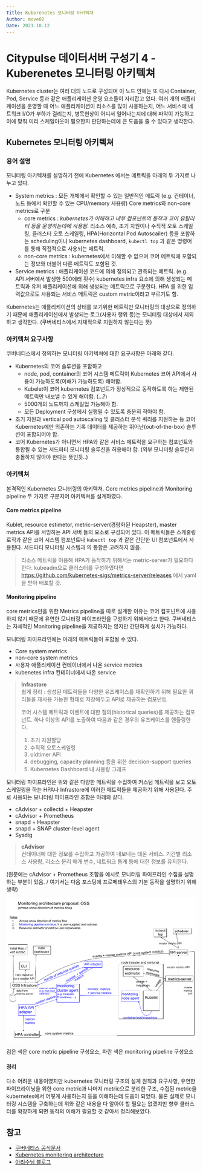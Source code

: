 ```yaml
---
Title: Kuberenetes 모니터링 아키텍쳐
Author: move02
Date: 2021.10.12
---
```


# Citypulse 데이터서버 구성기 4 - Kuberenetes 모니터링 아키텍쳐

Kubernetes cluster는 여러 대의 노드로 구성되며 이 노드 안에는 또 다시 Container, Pod, Service 등과 같은 애플리케이션 운영 요소들이 자리잡고 있다. 여러 개의 애플리케이션을 운영할 때 어느 애플리케이션이 리소스를 많이 사용하는지, 어느 서비스에 네트워크 I/O가 부하가 걸리는지, 병목현상이 어디서 일어나는지에 대해 파악이 가능하고 이에 맞춰 미리 스케일아웃이 필요한지 판단하는데에 큰 도움을 줄 수 있다고 생각한다. 

## Kubernetes 모니터링 아키텍쳐

### 용어 설명

모니터링 아키텍쳐를 설명하기 전에 Kubernetes 에서는 메트릭을 아래의 두 가지로 나누고 있다.

- System metrics : 모든 개체에서 확인할 수 있는 일반적인 메트릭 (e.g. 컨테이너, 노드 등에서 확인할 수 있는 CPU/memory 사용량) Core metrics와 non-core metrics로 구분
  - core metrics : *kubernetes가 이해하고 내부 컴포넌트의 동작과 코어 유틸리티 등을 운영하는데에 사용됨*. 리소스 예측, 초기 자원이나 수직적 오토 스케일링, 클러스터 오토 스케일링, HPA(Horizontal Pod Autoscailer) 등을 포함하는 scheduling이나 kubernetes dashboard, `kubectl top` 과 같은 명령어를 통해 직접적으로 사용되는 메트릭.
  - non-core metrics : kubernetes에서 이해할 수 없으며 코어 메트릭에 포함되는 정보와 더불어 다른 메트릭도 포함된 것.
- Service metrics : 애플리케이션 코드에 의해 정의되고 관측되는 메트릭. (e.g. API 서버에서 발생한 500에러 횟수) kubernetes infra 요소에 의해 생성되는 메트릭과 유저 애플리케이션에 의해 생성되는 메트릭으로 구분한다. HPA 를 위한 입력값으로도 사용되는 서비스 메트릭은 custom metric이라고 부르기도 함.

Kubernetes는 애플리케이션의 상태를 보기위한 메트릭만 모니터링의 대상으로 정의하기 때문에 애플리케이션에서 발생되는 로그(사용자 행위 등)는 모니터링 대상에서 제외하고 생각한다. (쿠버네티스에서 자체적으로 지원하지 않는다는 뜻)

### 아키텍쳐 요구사항

쿠버네티스에서 정의하는 모니터링 아키텍쳐에 대한 요구사항은 아래와 같다.
- Kubernetes의 코어 솔루션을 포함하고
  - node, pod, container의 코어 시스템 메트릭이 Kubernetes 코어 API에서 사용이 가능하도록(이해가 가능하도록) 해야함.
  - Kubelet이 코어 kubernetes 컴포넌트가 정상적으로 동작하도록 하는 제한된 메트릭만 내보낼 수 있게 해야함. (...?)
  - 5000개의 노드까지 스케일업 가능해야 함.
  - 모든 Deployment 구성에서 실행될 수 있도록 충분히 작아야 함.
- 초기 자원과 vertical pod autoscaling 및 클러스터 분석 쿼리를 지원하는 등 코어 Kubernetes에만 의존하는 기록 데이터를 제공하는 뛰어난(out-of-the-box) 솔루션이 포함되어야 함.
- 코어 Kubernetes가 아니면서 HPA와 같은 서비스 메트릭을 요구하는 컴포넌트와 통합될 수 있는 서드파티 모니터링 솔루션을 허용해야 함. (외부 모니터링 솔루션과 충돌하지 않아야 한다는 뜻인듯..)

### 아키텍쳐

본격적인 Kubernetes 모니터링의 아키텍쳐. Core metrics pipeline과 Monitoring pipeline 두 가지로 구분지어 아키텍쳐를 설계하였다.

#### Core metrics pipeline

Kublet, resource estimetor, metric-server(경량화된 Heapster), master metrics API를 서빙하는 API 서버 들의 요소로 구성되어 있다. 이 메트릭들은 스케줄링 로직과 같은 코어 시스템 컴포넌트나 `kubectl top` 과 같은 간단한 UI 컴포넌트에서 사용된다. 서드파티 모니터링 시스템과 의 통합은 고려하지 않음.

> 리소스 메트릭을 이용해 HPA가 동작하기 위해서는 metric-server가 필요하다 한다. kubeadm으로 클러스터를 구성하였다면 https://github.com/kubernetes-sigs/metrics-server/releases 에서 yaml을 받아 배포할 것.

#### Monitoring pipeline

core metrics만을 위한 Metrics pipeline을 따로 설계한 이유는 코어 컴포넌트에 사용하지 않기 때문에 유연한 모니터링 파이프라인을 구성하기 위해서라고 한다.
쿠버네티스는 자체적인 Monitoring pipeline을 제공하지는 않지만 간단하게 설치가 가능하다.

모니터링 파이프라인에는 아래의 메트릭들이 포함될 수 있다.
- Core system metrics
- non-core system metrics
- 사용자 애플리케이션 컨테이너에서 나온 service metrics 
- kubenetes infra 컨테이너에서 나온 service

> **Infrastore** <br>
> 쉽게 정리 : 생성된 메트릭들을 다양한 유즈케이스를 재확인하기 위해 필요한 쿼리들을 재사용 가능한 형태로 저장해두고 API로 제공하는 컴포넌트
>  
> 코어 시스템 메트릭과 이벤트에 대한 질의(historical queries)를 제공하는 컴포넌트. 하나 이상의 API를 노출하여 다음과 같은 경우의 유즈케이스를 핸들링한다. 
> 1. 초기 자원할당
> 2. 수직적 오토스케일링
> 3. oldtimer API
> 4. debugging, capacity planning 등을 위한 decision-support queries
> 5. Kubernetes Dashboard 내 사용량 그래프


모니터링 파이프라인은 위와 같은 다양한 메트릭을 수집하여 커스텀 메트릭을 보고 오토스케일링을 하는 HPA나 Infrastore에 이러한 메트릭들을 제공하기 위해 사용된다. 주로 사용되는 모니터링 파이프라인 조합은 아래와 같다.

- cAdvisor + collectd + Heapster
- cAdvisor + Prometheus
- snapd + Heapster
- snapd + SNAP cluster-level agent
- Sysdig

> **cAdvisor**<br>
> 컨테이너에 대한 정보를 수집하고 가공하여 내보내는 데몬 서비스. 기간별 리소스 사용량, 리소스 분리 매개 변수, 네트워크 통계 등에 대한 정보를 유지한다.

(원문에는 cAdvisor + Prometheus 조합을 예시로 모니터링 파이프라인 수집을 설명하는 부분이 있음. / 여기서는 다음 포스팅에 프로메테우스의 기본 동작을 설명하기 위해 생략)

![monitoring-architecture](/img/kube/monitoring_architecture.png)

검은 색은 core metric pipeline 구성요소, 파란 색은 monitoring pipeline 구성요소

#### 정리

다소 어려운 내용이였지만 kubernetes 모니터링 구조의 설계 원칙과 요구사항, 유연한 파이프라이닝을 위한 core metric과 나머지 metric으로 분리한 구조, 수집된 metric을 kubernetes에서 어떻게 사용하는지 등을 이해하는데 도움이 되었다. 
물론 실제로 모니터링 시스템을 구축하는데 위와 같은 내용을 다 알아야 할 필요는 없겠지만 향후 클러스터를 확장하게 되면 동작의 이해가 필요할 것 같아서 정리해보았다.

## 참고

- [쿠버네티스 공식문서](https://kubernetes.io/ko/docs/tasks/debug-application-cluster/)
- [Kubernetes monitoring architecture](https://github.com/kubernetes/community/blob/master/contributors/design-proposals/instrumentation/monitoring_architecture.md#architecture)
- [아리수님 블로그](https://arisu1000.tistory.com/27855)